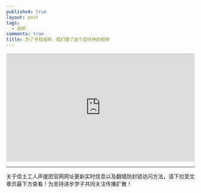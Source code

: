 ```yaml
---
published: true
layout: post
tags:
  - 岳昕
comments: true
title: 为了寻找岳昕，我们做了这个四分钟的视频
---
```

<div style="width:100%;height:0px;position:relative;padding-bottom:57.500%;"><iframe src="https://streamable.com/xq7ik" frameborder="0" width="100%" height="100%" allowfullscreen="" style="width:100%;height:100%;position:absolute;left:0px;top:0px;overflow:hidden;"></iframe></div>


---
关于佳士工人声援团官网网址更新实时信息以及翻墙防封锁访问方法，请下拉至文章页最下方查看！为支持进步学子共同关注传播扩散！
